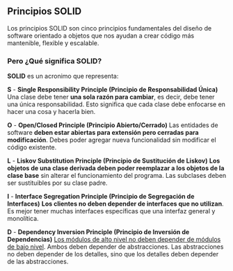 ## Principios SOLID

Los principios SOLID son cinco principios fundamentales del diseño de software orientado a objetos que nos ayudan a crear código más mantenible, flexible y escalable.

### Pero ¿Qué significa SOLID?

**SOLID** es un acronimo que representa:

**S** - **Single Responsibility Principle (Principio de Responsabilidad Única)** Una clase debe tener **una sola razón para cambiar**, es decir, debe tener una única responsabilidad. Esto significa que cada clase debe enfocarse en hacer una cosa y hacerla bien.

**O** - **Open/Closed Principle (Principio Abierto/Cerrado)** Las entidades de software **deben estar abiertas para extensión pero cerradas para modificación**. Debes poder agregar nueva funcionalidad sin modificar el código existente.

**L** - **Liskov Substitution Principle (Principio de Sustitución de Liskov)** **Los objetos de una clase derivada deben poder reemplazar a los objetos de la clase base** sin alterar el funcionamiento del programa. Las subclases deben ser sustituibles por su clase padre.

**I** - **Interface Segregation Principle (Principio de Segregación de Interfaces)** **Los clientes no deben depender de interfaces que no utilizan**. Es mejor tener muchas interfaces específicas que una interfaz general y monolítica.

**D** - **Dependency Inversion Principle (Principio de Inversión de Dependencias)** <ins>Los módulos de alto nivel no deben depender de módulos de bajo nivel</ins>. Ambos deben depender de abstracciones. Las abstracciones no deben depender de los detalles, sino que los detalles deben depender de las abstracciones.